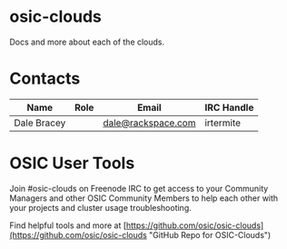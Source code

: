 # osic-clouds
Docs and more about each of the clouds.

# Contacts
| Name | Role | Email | IRC Handle |
| --- | --- | --- | --- |
| Dale Bracey |  | dale@rackspace.com | irtermite |

# OSIC User Tools
Join #osic-clouds on Freenode IRC to get access to your Community Managers and other OSIC Community Members to help each other with your projects and cluster usage troubleshooting.

Find helpful tools and more at [https://github.com/osic/osic-clouds](https://github.com/osic/osic-clouds "GitHub Repo for OSIC-Clouds")

